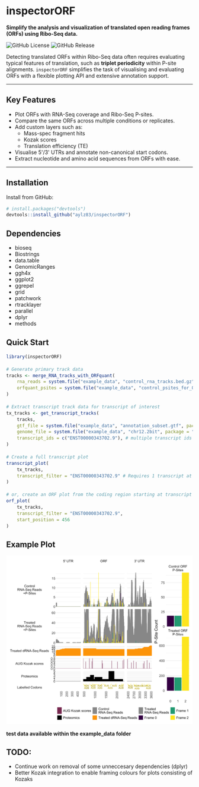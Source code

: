 # inspectorORF

**Simplify the analysis and visualization of translated open reading frames (ORFs) using Ribo-Seq data.**

![GitHub License](https://img.shields.io/github/license/aylz83/inspectorORF)
![GitHub Release](https://img.shields.io/github/v/release/aylz83/inspectorORF)

Detecting translated ORFs within Ribo-Seq data often requires evaluating typical features of translation, such as **triplet periodicity** within P-site alignments. `inspectorORF` simplifies the task of visualising and evaluating ORFs with a flexible plotting API and extensive annotation support.

---

## Key Features

- Plot ORFs with RNA-Seq coverage and Ribo-Seq P-sites.
- Compare the same ORFs across multiple conditions or replicates.
- Add custom layers such as:
  - Mass-spec fragment hits
  - Kozak scores
  - Translation efficiency (TE)
- Visualise 5'/3' UTRs and annotate non-canonical start codons.
- Extract nucleotide and amino acid sequences from ORFs with ease.

---

##  Installation

Install from GitHub:

```r
# install.packages("devtools")
devtools::install_github("aylz83/inspectorORF")
```

##  Dependencies
- bioseq
- Biostrings
- data.table
- GenomicRanges
- ggh4x
- ggplot2
- ggrepel
- grid
- patchwork
- rtracklayer
- parallel
- dplyr
- methods

## Quick Start

```r
library(inspectorORF)

# Generate primary track data
tracks <- merge_RNA_tracks_with_ORFquant(
	rna_reads = system.file("example_data", "control_rna_tracks.bed.gz", package = "inspectorORF"),
	orfquant_psites = system.file("example_data", "control_psites_for_ORFquant", package = "inspectorORF")
)

# Extract transcript track data for transcript of interest
tx_tracks <- get_transcript_tracks(
	tracks,
	gtf_file = system.file("example_data", "annotation_subset.gtf", package = "inspectorORF"),
	genome_file = system.file("example_data", "chr12.2bit", package = "inspectorORF"),
	transcript_ids = c("ENST00000343702.9"), # multiple transcript ids supported
)

# Create a full transcript plot
transcript_plot(
	tx_tracks,
	transcript_filter = "ENST00000343702.9" # Requires 1 transcript at a time
)

# or, create an ORF plot from the coding region starting at transcript position 456
orf_plot(
	tx_tracks,
	transcript_filter = "ENST00000343702.9", 
	start_position = 456
)
```

## Example Plot

![Example plot](images/example_plot.png)


**test data available within the example_data folder**

## TODO:

- Continue work on removal of some unneccesary dependencies (dplyr)
- Better Kozak integration to enable framing colours for plots consisting of Kozaks
